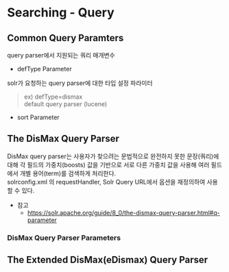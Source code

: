 # Searching - Query

## Common Query Paramters

query parser에서 지원되는 쿼리 매개변수

- defType Parameter

solr가 요청하는 query parser에 대한 타입 설정 파라미터

> ex) defType=dismax <br>
> default query parser (lucene)

- sort Parameter

## The DisMax Query Parser

DisMax query parser는 사용자가 찾으려는 문법적으로 완전하지 못한 문장(쿼리)에 대해 각 필드의 가중치(boosts) 값을 기반으로 서로 다른 가중치 값을 사용해 여러 필드에서 개별 용어(term)를 검색하게 처리한다.
<br>
solrconfig.xml 의 requestHandler, Solr Query URL에서 옵션을 재정의하여 사용할 수 있다.


- 참고
  - https://solr.apache.org/guide/8_0/the-dismax-query-parser.html#q-parameter

### DisMax Query Parser Parameters





## The Extended DisMax(eDismax) Query Parser



